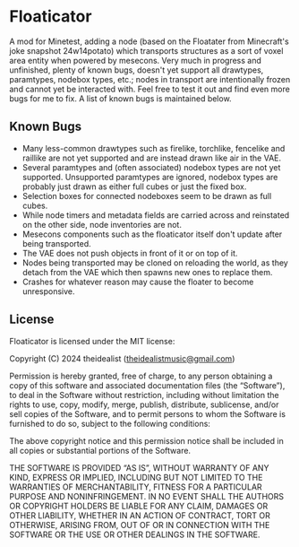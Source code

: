 Floaticator
===========

A mod for Minetest, adding a node (based on the Floatater from Minecraft's joke snapshot 24w14potato) which transports structures as a sort of voxel area entity when powered by mesecons. Very much in progress and unfinished, plenty of known bugs, doesn't yet support all drawtypes, paramtypes, nodebox types, etc.; nodes in transport are intentionally frozen and cannot yet be interacted with. Feel free to test it out and find even more bugs for me to fix. A list of known bugs is maintained below.

Known Bugs
----------

* Many less-common drawtypes such as firelike, torchlike, fencelike and raillike are not yet supported and are instead drawn like air in the VAE.
* Several paramtypes and (often associated) nodebox types are not yet supported. Unsupported paramtypes are ignored, nodebox types are probably just drawn as either full cubes or just the fixed box.
* Selection boxes for connected nodeboxes seem to be drawn as full cubes.
* While node timers and metadata fields are carried across and reinstated on the other side, node inventories are not.
* Mesecons components such as the floaticator itself don't update after being transported.
* The VAE does not push objects in front of it or on top of it.
* Nodes being transported may be cloned on reloading the world, as they detach from the VAE which then spawns new ones to replace them.
* Crashes for whatever reason may cause the floater to become unresponsive.

License
-------

Floaticator is licensed under the MIT license:

Copyright (C) 2024 theidealist (theidealistmusic@gmail.com)

Permission is hereby granted, free of charge, to any person obtaining a copy of this software and associated documentation files (the “Software”), to deal in the Software without restriction, including without limitation the rights to use, copy, modify, merge, publish, distribute, sublicense, and/or sell copies of the Software, and to permit persons to whom the Software is furnished to do so, subject to the following conditions:

The above copyright notice and this permission notice shall be included in all copies or substantial portions of the Software.

THE SOFTWARE IS PROVIDED “AS IS”, WITHOUT WARRANTY OF ANY KIND, EXPRESS OR IMPLIED, INCLUDING BUT NOT LIMITED TO THE WARRANTIES OF MERCHANTABILITY, FITNESS FOR A PARTICULAR PURPOSE AND NONINFRINGEMENT. IN NO EVENT SHALL THE AUTHORS OR COPYRIGHT HOLDERS BE LIABLE FOR ANY CLAIM, DAMAGES OR OTHER LIABILITY, WHETHER IN AN ACTION OF CONTRACT, TORT OR OTHERWISE, ARISING FROM, OUT OF OR IN CONNECTION WITH THE SOFTWARE OR THE USE OR OTHER DEALINGS IN THE SOFTWARE.